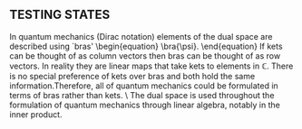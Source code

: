 ## TESTING STATES


In quantum mechanics (Dirac notation) elements of the dual space are described using `bras'
\begin{equation}
    \bra{\psi}. 
\end{equation}
If kets can be thought of as column vectors then bras can be thought of as row vectors. In reality they are linear maps that take kets to elements in $\mathbb{C}$. There is no special preference of kets over bras and both hold the same information.Therefore, all of quantum mechanics could be formulated in terms of bras rather than kets. 
\\
The dual space is used throughout the formulation of quantum mechanics through linear algebra, notably in the inner product. 